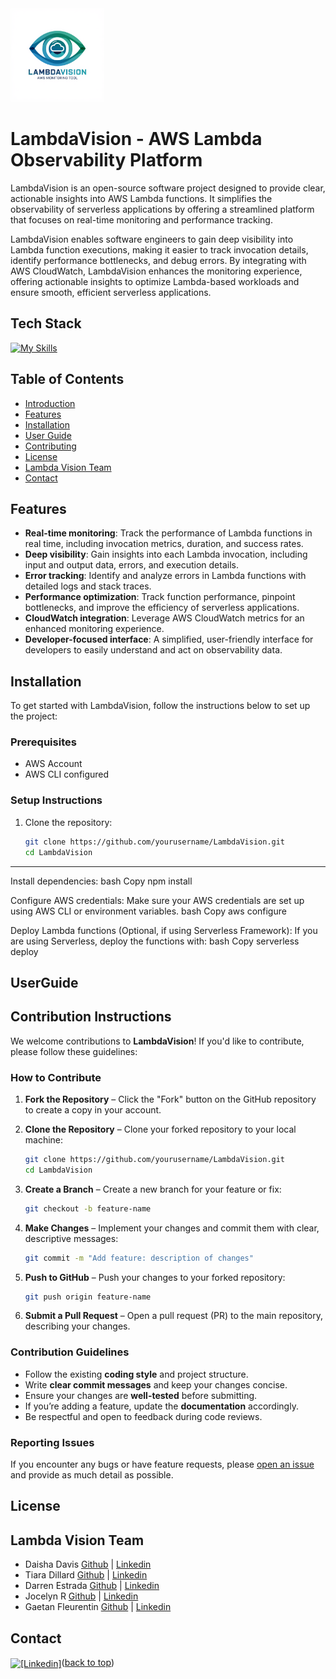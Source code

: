 <img src="client/assets/lambda-logo.png" alt="Logo" width="150">
<a id="top"></a>

# LambdaVision - AWS Lambda Observability Platform

LambdaVision is an open-source software project designed to provide clear, actionable insights into AWS Lambda functions. It simplifies the observability of serverless applications by offering a streamlined platform that focuses on real-time monitoring and performance tracking.

LambdaVision enables software engineers to gain deep visibility into Lambda function executions, making it easier to track invocation details, identify performance bottlenecks, and debug errors. By integrating with AWS CloudWatch, LambdaVision enhances the monitoring experience, offering actionable insights to optimize Lambda-based workloads and ensure smooth, efficient serverless applications.

## Tech Stack

[![My Skills](https://skillicons.dev/icons?i=react,nodejs,express,tailwind,mongodb,webpack,d3,aws,jest)](https://skillicons.dev)

## Table of Contents

- [Introduction](#introduction)
- [Features](#features)
- [Installation](#installation)
- [User Guide](#UserGuide)
- [Contributing](#Contribution-Instructions)
- [License](#license)
- [Lambda Vision Team](#Lambda-Vision-Team)
- [Contact](#Contact)

## Features

- **Real-time monitoring**: Track the performance of Lambda functions in real time, including invocation metrics, duration, and success rates.
- **Deep visibility**: Gain insights into each Lambda invocation, including input and output data, errors, and execution details.
- **Error tracking**: Identify and analyze errors in Lambda functions with detailed logs and stack traces.
- **Performance optimization**: Track function performance, pinpoint bottlenecks, and improve the efficiency of serverless applications.
- **CloudWatch integration**: Leverage AWS CloudWatch metrics for an enhanced monitoring experience.
- **Developer-focused interface**: A simplified, user-friendly interface for developers to easily understand and act on observability data.

## Installation

To get started with LambdaVision, follow the instructions below to set up the project:

### Prerequisites

- AWS Account
- AWS CLI configured

### Setup Instructions

1. Clone the repository:
   ```bash
   git clone https://github.com/yourusername/LambdaVision.git
   cd LambdaVision
   ```

---

Install dependencies:
bash
Copy
npm install

Configure AWS credentials: Make sure your AWS credentials are set up using AWS CLI or environment variables.
bash
Copy
aws configure

Deploy Lambda functions (Optional, if using Serverless Framework): If you are using Serverless, deploy the functions with:
bash
Copy
serverless deploy

## UserGuide

## Contribution Instructions

We welcome contributions to **LambdaVision**! If you'd like to contribute, please follow these guidelines:

### How to Contribute

1. **Fork the Repository** – Click the "Fork" button on the GitHub repository to create a copy in your account.

2. **Clone the Repository** – Clone your forked repository to your local machine:
   ```bash
   git clone https://github.com/yourusername/LambdaVision.git
   cd LambdaVision
   ```
3. **Create a Branch** – Create a new branch for your feature or fix:
   ```bash
   git checkout -b feature-name
   ```
4. **Make Changes** – Implement your changes and commit them with clear, descriptive messages:
   ```bash
   git commit -m "Add feature: description of changes"
   ```
5. **Push to GitHub** – Push your changes to your forked repository:
   ```bash
   git push origin feature-name
   ```
6. **Submit a Pull Request** – Open a pull request (PR) to the main repository, describing your changes.

### Contribution Guidelines

- Follow the existing **coding style** and project structure.
- Write **clear commit messages** and keep your changes concise.
- Ensure your changes are **well-tested** before submitting.
- If you’re adding a feature, update the **documentation** accordingly.
- Be respectful and open to feedback during code reviews.

### Reporting Issues

If you encounter any bugs or have feature requests, please [open an issue](https://github.com/yourusername/LambdaVision/issues) and provide as much detail as possible.

## License

## Lambda Vision Team

- Daisha Davis [Github](https://github.com/daishadavis) | [Linkedin]()
- Tiara Dillard [Github](http://github.com/yosoytiara/) | [Linkedin]()
- Darren Estrada [Github](https://github.com/darrenestrada) | [Linkedin]()
- Jocelyn R [Github](https://github.com/1JocelynR) | [Linkedin]()
- Gaetan Fleurentin [Github](https://github.com/Gfleurentin) | [Linkedin]()

## Contact

<a href="https://www.linkedin.com/company/lambdavision/" target="blank">
 <img align="center" src="https://img.shields.io/badge/LinkedIn-0077B5?style=for-the-badge&logo=linkedin&logoColor=white" alt="[Linkedin]" /></a
 
<p align="right">(<a href="#top">back to top</a>)</p>
